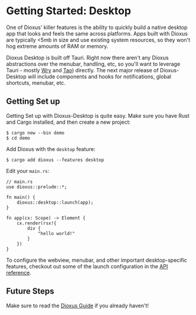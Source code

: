 # Getting Started: Desktop

One of Dioxus' killer features is the ability to quickly build a native desktop app that looks and feels the same across platforms. Apps built with Dioxus are typically <5mb in size and use existing system resources, so they won't hog extreme amounts of RAM or memory.

Dioxus Desktop is built off Tauri. Right now there aren't any Dioxus abstractions over the menubar, handling, etc, so you'll want to leverage Tauri - mostly [Wry](http://github.com/tauri-apps/wry/) and [Tao](http://github.com/tauri-apps/tao)) directly. The next major release of Dioxus-Desktop will include components and hooks for notifications, global shortcuts, menubar, etc.

## Getting Set up

Getting Set up with Dioxus-Desktop is quite easy. Make sure you have Rust and Cargo installed, and then create a new project:

```shell
$ cargo new --bin demo
$ cd demo
```

Add Dioxus with the `desktop` feature:

```shell
$ cargo add dioxus --features desktop
```

Edit your `main.rs`:

```rust, no_run
// main.rs
use dioxus::prelude::*;

fn main() {
    dioxus::desktop::launch(app);
}

fn app(cx: Scope) -> Element {
    cx.render(rsx!{
        div {
            "hello world!"
        }
    })
}
```

To configure the webview, menubar, and other important desktop-specific features, checkout out some of the launch configuration in the [API reference](https://docs.rs/dioxus-desktop/).

## Future Steps

Make sure to read the [Dioxus Guide](https://dioxuslabs.com/guide/en) if you already haven't!
